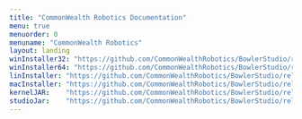 ```yaml
---
title: "CommonWealth Robotics Documentation"
menu: true
menuorder: 0
menuname: "CommonWealth Robotics"
layout: landing
winInstaller32: "https://github.com/CommonWealthRobotics/BowlerStudio/releases/download/0.33.0/Windows-32-BowlerStudio-0.33.0.exe"
winInstaller64: "https://github.com/CommonWealthRobotics/BowlerStudio/releases/download/0.33.0/Windows-64-BowlerStudio-0.33.0.exe"
linInstaller: "https://github.com/CommonWealthRobotics/BowlerStudio/releases/download/0.33.0/Ubuntu-BowlerStudio-0.33.0.deb"
macInstaller: "https://github.com/CommonWealthRobotics/BowlerStudio/releases/download/0.33.0/MacOSX-BowlerStudio-0.33.0.zip"
kernelJAR:    "https://github.com/CommonWealthRobotics/BowlerStudio/releases/download/0.33.0/BowlerScriptingKernel-0.45.2-fat.jar"
studioJar:    "https://github.com/CommonWealthRobotics/BowlerStudio/releases/download/0.33.0/BowlerStudio.jar"
---
```


